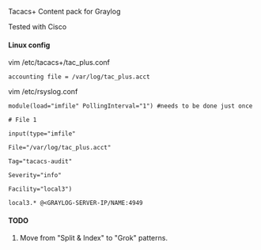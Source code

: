 Tacacs+ Content pack for Graylog

Tested with Cisco


#### Linux config

vim /etc/tacacs+/tac_plus.conf

	accounting file = /var/log/tac_plus.acct

vim /etc/rsyslog.conf

	module(load="imfile" PollingInterval="1") #needs to be done just once

	# File 1
		
	input(type="imfile"
		
	File="/var/log/tac_plus.acct"
		
	Tag="tacacs-audit"
		
	Severity="info"
		
	Facility="local3")

	local3.* @<GRAYLOG-SERVER-IP/NAME:4949

#### TODO

1) Move from "Split & Index" to "Grok" patterns.
